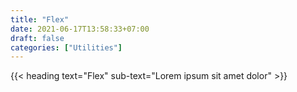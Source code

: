 ```yaml
---
title: "Flex"
date: 2021-06-17T13:58:33+07:00
draft: false
categories: ["Utilities"]
---
```


{{< heading text="Flex" sub-text="Lorem ipsum sit amet dolor" >}}